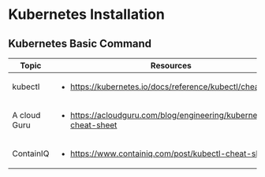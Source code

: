 # Kubernetes Installation
## Kubernetes Basic Command 
Topic | Resources
--- | --- 
kubectl | <ul><li>https://kubernetes.io/docs/reference/kubectl/cheatsheet/</li></ul> 
A cloud Guru | <ul><li>https://acloudguru.com/blog/engineering/kubernetes-cheat-sheet</li> </ul>
ContainIQ | <ul><li>https://www.containiq.com/post/kubectl-cheat-sheet</li> </ul>